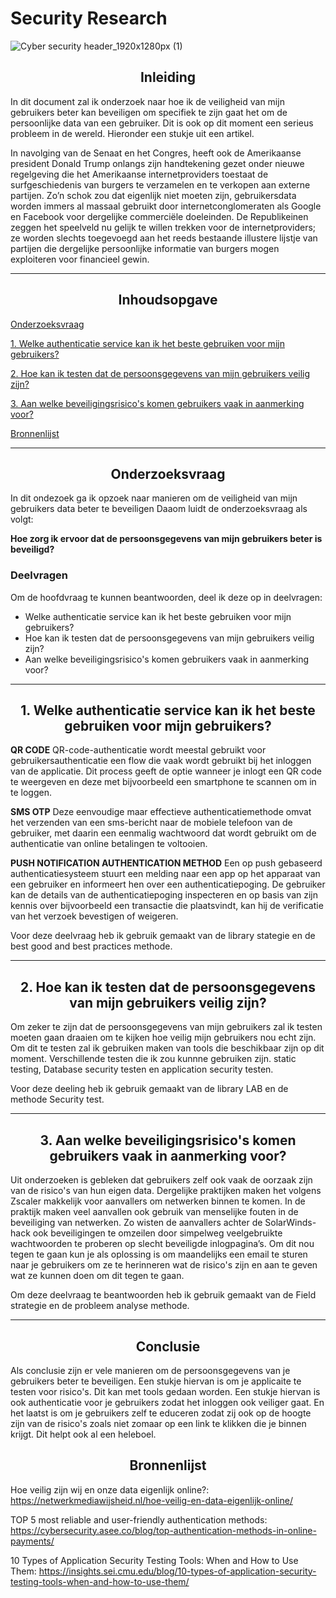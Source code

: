 # Security Research
![Cyber security header_1920x1280px (1)](https://user-images.githubusercontent.com/99720686/173595792-05216ab6-c25e-4718-b00d-96d6d1b001c3.jpg)

<h2 align="center">Inleiding</h2>

In dit document zal ik onderzoek naar hoe ik de veiligheid van mijn gebruikers beter kan beveiligen om specifiek te zijn gaat het om de persoonlijke data van een gebruiker. Dit is ook op dit moment een serieus probleem in de wereld. Hieronder een stukje uit een artikel.

In navolging van de Senaat en het Congres, heeft ook de Amerikaanse president Donald Trump onlangs zijn handtekening gezet onder nieuwe regelgeving die het Amerikaanse internetproviders toestaat de surfgeschiedenis van burgers te verzamelen en te verkopen aan externe partijen. Zo’n schok zou dat eigenlijk niet moeten zijn, gebruikersdata worden immers al massaal gebruikt door internetconglomeraten als Google en Facebook voor dergelijke commerciële doeleinden. De Republikeinen zeggen het speelveld nu gelijk te willen trekken voor de internetproviders; ze worden slechts toegevoegd aan het reeds bestaande illustere lijstje van partijen die dergelijke persoonlijke informatie van burgers mogen exploiteren voor financieel gewin.

<hr>

<h2 align="center">Inhoudsopgave</h2>

<a href="#onderzoeksvraag">Onderzoeksvraag</a><br>

<a href="#1-authenticatie">1. Welke authenticatie service kan ik het beste gebruiken voor mijn gebruikers?</a><br>

<a href="#2-testen">2. Hoe kan ik testen dat de persoonsgegevens van mijn gebruikers veilig zijn?</a><br>

<a href="#3-risico">3. Aan welke beveiligingsrisico's komen gebruikers vaak in aanmerking voor?</a><br>

<a href="#bron">Bronnenlijst</a>

<hr>

<h2 align="center" id="onderzoeksvraag">Onderzoeksvraag</h2>

In dit ondezoek ga ik opzoek naar manieren om de veiligheid van mijn gebruikers data beter te beveiligen Daaom luidt de onderzoeksvraag als volgt:

**Hoe zorg ik ervoor dat de persoonsgegevens van mijn gebruikers beter is beveiligd?**

<h3>Deelvragen</h3>

Om de hoofdvraag te kunnen beantwoorden, deel ik deze op in deelvragen:

<ul>
    <li>Welke authenticatie service kan ik het beste gebruiken voor mijn gebruikers?</li>
    <li>Hoe kan ik testen dat de persoonsgegevens van mijn gebruikers veilig zijn?</li>
    <li>Aan welke beveiligingsrisico's komen gebruikers vaak in aanmerking voor?</li>
</ul>

<hr>

<h2 align="center" id="1-authenticatie">1. Welke authenticatie service kan ik het beste gebruiken voor mijn gebruikers?</h2>

**QR CODE**
QR-code-authenticatie wordt meestal gebruikt voor gebruikersauthenticatie een flow die vaak wordt gebruikt bij het inloggen van de applicatie. Dit process geeft de optie wanneer je inlogt een QR code te weergeven en deze met bijvoorbeeld een smartphone te scannen om in te loggen.

**SMS OTP**
Deze eenvoudige maar effectieve authenticatiemethode omvat het verzenden van een sms-bericht naar de mobiele telefoon van de gebruiker, met daarin een eenmalig wachtwoord dat wordt gebruikt om de authenticatie van online betalingen te voltooien.

**PUSH NOTIFICATION AUTHENTICATION METHOD**
Een op push gebaseerd authenticatiesysteem stuurt een melding naar een app op het apparaat van een gebruiker en informeert hen over een authenticatiepoging. De gebruiker kan de details van de authenticatiepoging inspecteren en op basis van zijn kennis over bijvoorbeeld een transactie die plaatsvindt, kan hij de verificatie van het verzoek bevestigen of weigeren.

Voor deze deelvraag heb ik gebruik gemaakt van de library stategie en de best good and best practices methode.
<hr>

<h2 align="center" id="2-testen">2. Hoe kan ik testen dat de persoonsgegevens van mijn gebruikers veilig zijn?</h2>

Om zeker te zijn dat de persoonsgegevens van mijn gebruikers zal ik testen moeten gaan draaien om te kijken hoe veilig mijn gebruikers nou echt zijn. Om dit te testen zal ik gebruiken maken van tools die beschikbaar zijn op dit moment. Verschillende testen die ik zou kunnne gebruiken zijn. static testing, Database security testen en application security testen.

Voor deze deeling heb ik gebruik gemaakt van de library LAB en de methode Security test.
<hr>

<h2 align="center" id="3-risico">3. Aan welke beveiligingsrisico's komen gebruikers vaak in aanmerking voor?</h2>

Uit onderzoeken is gebleken dat gebruikers zelf ook vaak de oorzaak zijn van de risico's van hun eigen data. Dergelijke praktijken maken het volgens Zscaler makkelijk voor aanvallers om netwerken binnen te komen. In de praktijk maken veel aanvallen ook gebruik van menselijke fouten in de beveiliging van netwerken. Zo wisten de aanvallers achter de SolarWinds-hack ook beveiligingen te omzeilen door simpelweg veelgebruikte wachtwoorden te proberen op slecht beveiligde inlogpagina’s. Om dit nou tegen te gaan kun je als oplossing is om maandelijks een email te sturen naar je gebruikers om ze te herinneren wat de risico's zijn en aan te geven wat ze kunnen doen om dit tegen te gaan.

Om deze deelvraag te beantwoorden heb ik gebruik gemaakt van de Field strategie en de probleem analyse methode.
<hr>

<h2 align="center" id="conclusie">Conclusie</h2>

Als conclusie zijn er vele manieren om de persoonsgegevens van je gebruikers beter te beveiligen. Een stukje hiervan is om je applicaite te testen voor risico's. Dit kan met tools gedaan worden. Een stukje hiervan is ook authenticatie voor je gebruikers zodat het inloggen ook veiliger gaat. En het laatst is om je gebruikers zelf te educeren zodat zij ook op de hoogte zijn van de risico's zoals niet zomaar op een link te klikken die je binnen krijgt. Dit helpt ook al een heleboel.

<h2 align="center" id="bron">Bronnenlijst</h2>

Hoe veilig zijn wij en onze data eigenlijk online?: https://netwerkmediawijsheid.nl/hoe-veilig-en-data-eigenlijk-online/

TOP 5 most reliable and user-friendly authentication methods: https://cybersecurity.asee.co/blog/top-authentication-methods-in-online-payments/

10 Types of Application Security Testing Tools: When and How to Use Them: https://insights.sei.cmu.edu/blog/10-types-of-application-security-testing-tools-when-and-how-to-use-them/

